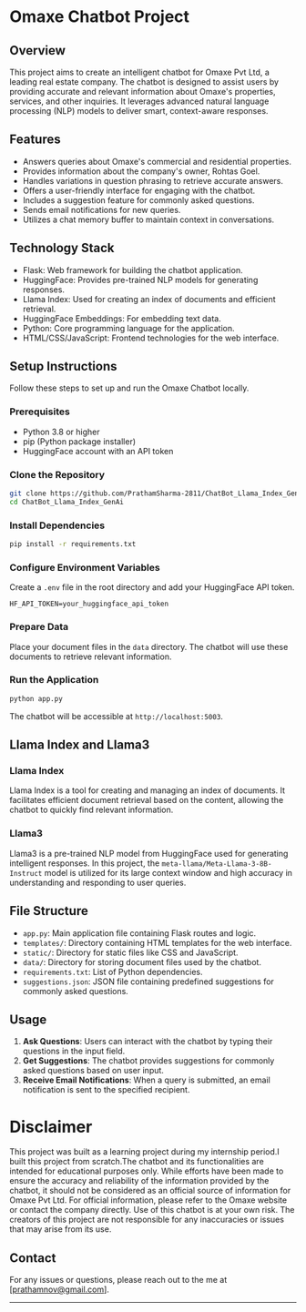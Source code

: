 # Omaxe Chatbot Project

## Overview

This project aims to create an intelligent chatbot for Omaxe Pvt Ltd, a leading real estate company. The chatbot is designed to assist users by providing accurate and relevant information about Omaxe's properties, services, and other inquiries. It leverages advanced natural language processing (NLP) models to deliver smart, context-aware responses.

## Features

- Answers queries about Omaxe's commercial and residential properties.
- Provides information about the company's owner, Rohtas Goel.
- Handles variations in question phrasing to retrieve accurate answers.
- Offers a user-friendly interface for engaging with the chatbot.
- Includes a suggestion feature for commonly asked questions.
- Sends email notifications for new queries.
- Utilizes a chat memory buffer to maintain context in conversations.

## Technology Stack

- Flask: Web framework for building the chatbot application.
- HuggingFace: Provides pre-trained NLP models for generating responses.
- Llama Index: Used for creating an index of documents and efficient retrieval.
- HuggingFace Embeddings: For embedding text data.
- Python: Core programming language for the application.
- HTML/CSS/JavaScript: Frontend technologies for the web interface.

## Setup Instructions

Follow these steps to set up and run the Omaxe Chatbot locally.

### Prerequisites

- Python 3.8 or higher
- pip (Python package installer)
- HuggingFace account with an API token

### Clone the Repository

```bash
git clone https://github.com/PrathamSharma-2811/ChatBot_Llama_Index_GenAi.git
cd ChatBot_Llama_Index_GenAi
```

### Install Dependencies

```bash
pip install -r requirements.txt
```

### Configure Environment Variables

Create a `.env` file in the root directory and add your HuggingFace API token.

```env
HF_API_TOKEN=your_huggingface_api_token
```

### Prepare Data

Place your document files in the `data` directory. The chatbot will use these documents to retrieve relevant information.

### Run the Application

```bash
python app.py
```

The chatbot will be accessible at `http://localhost:5003`.

## Llama Index and Llama3

### Llama Index

Llama Index is a tool for creating and managing an index of documents. It facilitates efficient document retrieval based on the content, allowing the chatbot to quickly find relevant information.

### Llama3

Llama3 is a pre-trained NLP model from HuggingFace used for generating intelligent responses. In this project, the `meta-llama/Meta-Llama-3-8B-Instruct` model is utilized for its large context window and high accuracy in understanding and responding to user queries.

## File Structure

- `app.py`: Main application file containing Flask routes and logic.
- `templates/`: Directory containing HTML templates for the web interface.
- `static/`: Directory for static files like CSS and JavaScript.
- `data/`: Directory for storing document files used by the chatbot.
- `requirements.txt`: List of Python dependencies.
- `suggestions.json`: JSON file containing predefined suggestions for commonly asked questions.

## Usage

1. **Ask Questions**: Users can interact with the chatbot by typing their questions in the input field.
2. **Get Suggestions**: The chatbot provides suggestions for commonly asked questions based on user input.
3. **Receive Email Notifications**: When a query is submitted, an email notification is sent to the specified recipient.

# Disclaimer

This project was built as a learning project during my internship period.I built this project from scratch.The chatbot and its functionalities are intended for educational purposes only. While efforts have been made to ensure the accuracy and reliability of the information provided by the chatbot, it should not be considered as an official source of information for Omaxe Pvt Ltd. For official information, please refer to the Omaxe website or contact the company directly. Use of this chatbot is at your own risk. The creators of this project are not responsible for any inaccuracies or issues that may arise from its use.

## Contact

For any issues or questions, please reach out to the me at [prathamnov@gmail.com].

---
